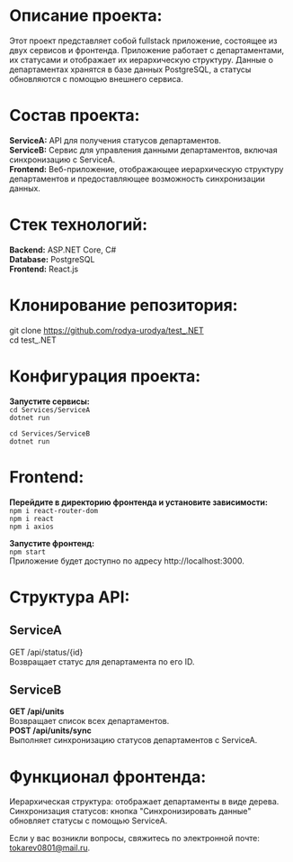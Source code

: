 # Описание проекта:  
Этот проект представляет собой fullstack приложение, состоящее из двух сервисов и фронтенда. Приложение работает с департаментами, их статусами и отображает их иерархическую структуру. Данные о департаментах хранятся в базе данных PostgreSQL, а статусы обновляются с помощью внешнего сервиса.

# Состав проекта:  
__ServiceA:__ API для получения статусов департаментов.  
__ServiceB:__ Сервис для управления данными департаментов, включая синхронизацию с ServiceA.  
__Frontend:__ Веб-приложение, отображающее иерархическую структуру департаментов и предоставляющее возможность синхронизации данных.  

# Стек технологий:  
__Backend:__ ASP.NET Core, C#  
__Database:__ PostgreSQL  
__Frontend:__ React.js  

# Клонирование репозитория:  
git clone https://github.com/rodya-urodya/test_.NET  
cd test_.NET  

# Конфигурация проекта:  
__Запустите сервисы:__  
`cd Services/ServiceA`  
`dotnet run`  

`cd Services/ServiceB`  
`dotnet run`  

# Frontend:  
__Перейдите в директорию фронтенда и установите зависимости:__  
`npm i react-router-dom`  
`npm i react`  
`npm i axios`

__Запустите фронтенд:__  
`npm start`  
Приложение будет доступно по адресу http://localhost:3000.  

# Структура API:  

## ServiceA  
GET /api/status/{id}  
Возвращает статус для департамента по его ID.  

## ServiceB  
__GET /api/units__  
Возвращает список всех департаментов.  
__POST /api/units/sync__  
Выполняет синхронизацию статусов департаментов с ServiceA.  

# Функционал фронтенда:  
Иерархическая структура: отображает департаменты в виде дерева.  
Синхронизация статусов: кнопка "Синхронизировать данные" обновляет статусы с помощью ServiceA.  

Если у вас возникли вопросы, свяжитесь по электронной почте: tokarev0801@mail.ru.  

